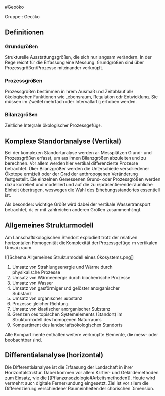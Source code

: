 #Geoöko 

Gruppe:: Geoöko

## Definitionen

### Grundgrößen

Strukturelle Ausstattungsgrößen, die sich nur langsam verändern. In der Rege reicht für die Erfassung eine Messung. Grundgrößen sind über Prozessgrößen/Prozesse miteinander verknüpft.

### Prozessgrößen

Prozessgrößen bestimmen in ihrem Ausmaß und Zeitablauf alle ökologischen Funktionen wie Lebensraum, Regulation odr Entwicklung. Sie müssen im Zweifel mehrfach oder Intervallartig erhoben werden.

### Bilanzgrößen

Zeitliche Integrale ökologischer Prozessgefüge. 

## Komplexe Standortanalyse (Vertikal)

Bei der komplexen Standortanalyse werden an Messplätzen Grund- und Prozessgrößen erfasst, um aus ihnen Bilanzgrößen abzuleiten und zu berechnen. Vor allem werden hier vertikal differenzierte Prozesse betrachtet. Über Bilanzgrößen werden die Unterschiede verschiedener Ökotope ermittelt oder der Grad der anthropogenen Veränderung festgestellt. Die einzelnen Gemessenen Grund- oder Prozessgrößen werden dazu korreliert und modelliert und auf die zu repräsentierende räumliche Einheit übertragen, weswegen die Wahl des Erhebungsstandortes essentiell ist.

Als besonders wichtige Größe wird dabei der vertikale Wassertransport betrachtet, da er mit zahlreichen anderen Größen zusammenhängt.

## Allgemeines Strukturmodell

Am Lanschaftökologischen Standort explodiert trotz der relativen horizontalen Homogenität die Komplexität der Prozessgefüge im vertikalen Umsatzraum. 

![[Schema Allgemeines Strukturmodell eines Ökosystems.png]]

1. Umsatz von Strahlungsenergie und Wärme durch  
physikalische Prozesse
2. Umsatz von Wärmeenergie durch biochemische Prozesse
3. Umsatz von Wasser
4. Umsatz von gasförmiger und gelöster anorganischer  
Substanz
5. Umsatz von organischer Substanz
6. Prozesse gleicher Richtung
7. Umsatz von klastischer anorganischer Substanz
8. Grenzen des topischen Systemelements (Standort) im  
Strukturmodell des homogenen Naturraums
9. Kompartiment des landschaftsökologischen Standorts

Alle Kompartimente enthalten weitere verknüpfte Elemente, die mess- oder beobachtbar sind. 

## Differentialanalyse (horizontal)

Die Differentialanalyse ist die Erfaasung der Landschaft in ihrer Horizontalstruktur. Dabei kommen vor allem Kartier- und Geländemethoden zum Einsatz, wie die [[Pflanzensoziologie#Arbeitsmethoden]]. Heute wird vermehrt auch digitale Fernerkundung eingesetzt. Ziel ist vor allem die Differenzierung verschiedener Raumeinheiten der chorischen Dimension.